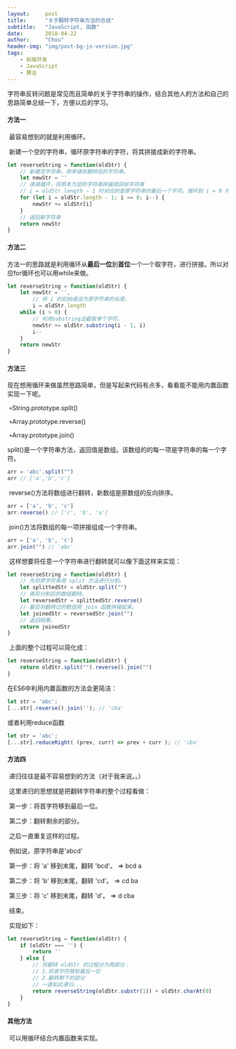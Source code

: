 ```yaml
---
layout:     post
title:      "关于翻转字符串方法的总结"
subtitle:   "JavaScript, 函数"
date:       2018-04-22
author:     "Chou"
header-img: "img/post-bg-js-version.jpg"
tags:
    - 前端开发
    - JavaScript
    - 算法
---
```


​	字符串反转问题是常见而且简单的关于字符串的操作，结合其他人的方法和自己的思路简单总结一下，方便以后的学习。

#### 方法一

​	最容易想到的就是利用循环。

​	新建一个空的字符串，循环原字符串的字符，将其拼接成新的字符串。

```   js
let reverseString = function(oldStr) {
    // 新建空字符串，用来储存翻转后的字符串。
    let newStr = ''
    // 递减循环，将原本为空的字符串拼接成目标字符串
    // i = oldStr.length - 1 时对应的是原字符串的最后一个字符。循环到 i = 0 时对应的是原字符串的首字符。
    for (let i = oldStr.length - 1; i >= 0; i--) {
        newStr += oldStr[i]
    }
    // 返回新字符串
    return newStr
}
```

#### 方法二

​	方法一的思路就是利用循环从**最后一位**到**首位**一个一个取字符，进行拼接。所以对应for循环也可以用while来做。

```javascript
let reverseString = function(oldStr) {
    let newStr = '',
        // 将 i 的初始值设为原字符串的长度。
        i = oldStr.length
    while (i > 0) {
        // 利用substring去截取单个字符。
        newStr += oldStr.substring(i - 1, i)
        i--
    }
    return newStr
}
```

#### 方法三

​	现在想用循环来做虽然思路简单，但是写起来代码有点多，看看能不能用内置函数实现一下呢。

​	`+`String.prototype.split()

​	`+`Array.prototype.reverse()

​	`+`Array.prototype.join()

​	split()是一个字符串方法，返回值是数组。该数组的的每一项是字符串的每一个字符。

```javascript
arr = 'abc'.split("")
arr // ['a','b','c']
```

​	reverse()方法将数组进行翻转，新数组是原数组的反向排序。

```javascript
arr = ['a', 'b', 'c']
arr.reverse() // ['c', 'b', 'a']
```

​	join()方法将数组的每一项拼接组成一个字符串。

```javascript
arr = ['a', 'b', 'c']
arr.join("") // 'abc'
```

​	这样想要将任意一个字符串进行翻转就可以像下面这样来实现：

```javascript
let reverseString = function(oldStr) {
    // 先将原字符串用 split 方法进行分割。 
    let splittedStr = oldStr.split("")
    // 再将分割后的数组翻转。
    let reversedStr = splittedStr.reverse()
    // 最后将翻转过的数组用 join 函数拼接起来。
    let joinedStr = reversedStr.join("")
    // 返回结果。
    return joinedStr
}
```

​	上面的整个过程可以简化成： 

```Javascript
let reverseString = function(oldStr) {
    return oldStr.split("").reverse().join("")
}
```

在ES6中利用内置函数的方法会更简洁：

```javascript
let str = 'abc';
[...str].reverse().join(''); // 'cba'
```

或者利用reduce函数

```javascript
let str = 'abc';
[...str].reduceRight( (prev, curr) => prev + curr ); // 'cba'
```

#### 方法四

​	递归往往是最不容易想到的方法（对于我来说。。）

​	这里递归的思想就是把翻转字符串的整个过程看做：

​	第一步：将首字符移到最后一位。

​	第二步：翻转剩余的部分。

​	之后一直重复这样的过程。

​	例如说，原字符串是'abcd'

​	第一步：将 'a' 移到末尾，翻转 'bcd'。 => bcd a

​	第二步：将 'b' 移到末尾，翻转 'cd'。 => cd ba

​	第三步：将 'c' 移到末尾，翻转 'd'。 => d cba

​	结束。

​	实现如下：

```javascript
let reverseString = function(oldStr) {
    if (oldStr === '') {
        return ''
    } else {
        // 将翻转 oldStr 的过程分为两部分：
        // 1.将首字符移到最后一位
        // 2.翻转剩下的部分
        // 一直如此递归...
        return reverseString(oldStr.substr(1)) + oldStr.charAt(0)
    }
}
```

#### 其他方法

​	可以用循环结合内置函数来实现。

